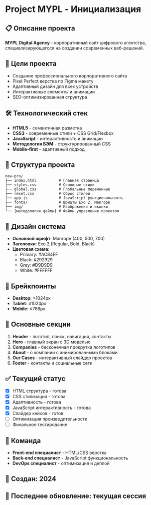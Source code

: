 # Project MYPL - Инициализация

## 📋 Описание проекта
**MYPL Digital Agency** - корпоративный сайт цифрового агентства, специализирующегося на создании современных веб-решений.

## 🎯 Цели проекта
- Создание профессионального корпоративного сайта
- Pixel Perfect верстка по Figma макету  
- Адаптивный дизайн для всех устройств
- Интерактивные элементы и анимации
- SEO-оптимизированная структура

## 🛠 Технологический стек
- **HTML5** - семантичная разметка
- **CSS3** - современные стили + CSS Grid/Flexbox
- **JavaScript** - интерактивность и анимации
- **Методология БЭМ** - структурированный CSS
- **Mobile-first** - адаптивный подход

## 📁 Структура проекта
```
new-pro/
├── index.html          # Главная страница
├── styles.css          # Основные стили
├── global.css          # Глобальные переменные
├── reset.css           # Сброс стилей
├── app.js              # JavaScript функциональность
├── fonts/              # Шрифты Exo 2, Manrope
├── img/                # Изображения и иконки
└── [методология файлы] # Файлы управления проектом
```

## 🎨 Дизайн система
- **Основной шрифт**: Manrope (400, 500, 700)
- **Заголовки**: Exo 2 (Regular, Bold, Black)
- **Цветовая схема**: 
  - Primary: #AC84FF
  - Black: #292929  
  - Grey: #D9D9D9
  - White: #FFFFFF

## 📱 Брейкпоинты
- **Desktop**: >1024px
- **Tablet**: ≤1024px
- **Mobile**: ≤768px

## 🔧 Основные секции
1. **Header** - логотип, поиск, навигация, контакты
2. **Hero** - главный экран с 3D моделью
3. **Companies** - бесконечная прокрутка логотипов
4. **About** - о компании с анимированными блоками
5. **Our Cases** - интерактивный слайдер проектов
6. **Footer** - контакты и социальные сети

## ✅ Текущий статус
- [x] HTML структура - готова
- [x] CSS стилизация - готова  
- [x] Адаптивность - готова
- [x] JavaScript интерактивность - готова
- [x] Слайдер кейсов - готов
- [ ] Оптимизация производительности
- [ ] Финальное тестирование

## 👥 Команда
- **Front-end специалист** - HTML/CSS верстка
- **Back-end специалист** - JavaScript функциональность  
- **DevOps специалист** - оптимизация и деплой

## 📅 Создан: 2024
## 🔄 Последнее обновление: текущая сессия 